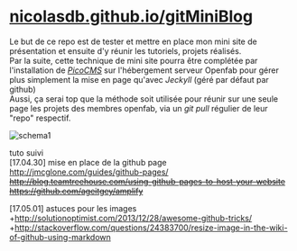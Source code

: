 [*PicoCMS*]: http://picocms.org/
[schema1]: https://cloud.githubusercontent.com/assets/12049360/25575506/57ecfa42-2e58-11e7-9bf6-8adccb3ac353.jpg

# [nicolasdb.github.io/gitMiniBlog](https://nicolasdb.github.io/gitMiniBlog)

Le but de ce repo est de tester et mettre en place mon mini site de présentation et ensuite d'y réunir les tutoriels, projets réalisés.   
Par la suite, cette technique de mini site pourra être complétée par l'installation de [*PicoCMS*] sur l'hébergement serveur Openfab pour gérer plus simplement la mise en page qu'avec *Jeckyll* (géré par défaut par github)  
Aussi, ça serai top que la méthode soit utilisée pour réunir sur une seule page les projets des membres openfab, via un *git pull* régulier de leur "repo" respectif. 

![schema1]

tuto suivi  
[17.04.30] mise en place de la github page  
 http://jmcglone.com/guides/github-pages/  
 ~~http://blog.teamtreehouse.com/using-github-pages-to-host-your-website~~  
 ~~https://github.com/ageitgey/amplify~~  
 
[17.05.01] astuces pour les images  
+http://solutionoptimist.com/2013/12/28/awesome-github-tricks/  
+http://stackoverflow.com/questions/24383700/resize-image-in-the-wiki-of-github-using-markdown   
